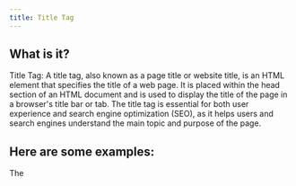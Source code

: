 ```yaml
---
title: Title Tag
---
```




## What is it?

Title Tag: A title tag, also known as a page title or website title, is an HTML element that specifies the title of a web page. It is placed within the head section of an HTML document and is used to display the title of the page in a browser's title bar or tab. The title tag is essential for both user experience and search engine optimization (SEO), as it helps users and search engines understand the main topic and purpose of the page.

## Here are some examples:

The <title> tag is used in the head section of an HTML document to specify the title of the document. Here are some examples of where the <title> tag is used:

1. In the head section of an HTML document:

```html
<!DOCTYPE html>
<html lang="en">
<head>
    <meta charset="UTF-8">
    <meta name="viewport" content="width=device-width, initial-scale=1.0">
    <title>Document Title</title>
</head>
<body>
    <!-- Content goes here -->
</body>
</html>
```

2. In the head section of an XHTML document:

```xml
<?xml version="1.0" encoding="UTF-8"?>
<!DOCTYPE html PUBLIC "-//W3C//DTD XHTML 1.0 Strict//EN" "http://www.w3.org/TR/xhtml1/DTD/xhtml1-strict.dtd">
<html xmlns="http://www.w3.org/1999/xhtml" xml:lang="en">
<head>
    <meta http-equiv="Content-Type" content="text/html; charset=utf-8" />
    <meta name="viewport" content="width=device-width, initial-scale=1.0">
    <title>Document Title</title>
</head>
<body>
    <!-- Content goes here -->
</body>
</html>
```

3. In the head section of a SVG document:

```xml
<?xml version="1.0" encoding="UTF-8"?>
<!DOCTYPE svg PUBLIC "-//W3C//DTD SVG 1.1//EN" "http://www.w3.org/Graphics/SVG/1.1/DTD/svg11.dtd">
<svg xmlns="http://www.w3.org/2000/svg" xmlns:xlink="http://www.w3.org/1999/xlink" version="1.1" id="svg1" xml:lang="en">
<defs>
    <style>
        .cls1 {
            fill: red;
        }
    </style>
</defs>
<g id="g1">
    <title>Group Title</title>
    <rect class="cls1" x="10" y="10" width="100" height="100" />
    <circle class="cls1" cx="50" cy="50" r="40" />
</g>
</svg>
```

In these examples, the <title> tag is used to specify the title of the document (or group, in the case of the SVG document). The title is displayed in the browser's title bar or tab, and it can also be used by search engines and other systems to identify the document.

## In Summary

(Title Tag)

TLDR:

A comprehensive guide to understanding and implementing (Title Tag) in your web development project. Learn the importance of (Title Tag) in SEO, user experience, and accessibility, as well as best practices and tips for creating effective (Title Tag) content.